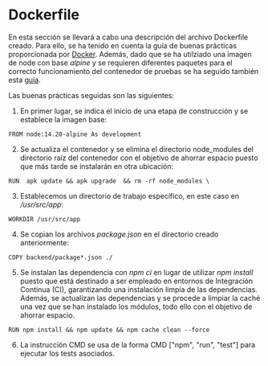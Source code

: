 # Dockerfile
En esta sección se llevará a cabo una descripción del archivo Dockerfile creado.
Para ello, se ha tenido en cuenta la guía de buenas prácticas proporcionada por [Docker](https://docs.docker.com/develop/develop-images/dockerfile_best-practices/). Además, dado que se ha utilziado una imagen de node con base _alpine_ y se requieren diferentes paquetes para el correcto funcionamiento del contenedor de pruebas se ha seguido también esta [guía](https://dev.to/nodepractices/docker-best-practices-with-node-js-4ln4).

Las buenas prácticas seguidas son las siguientes:

1. En primer lugar, se indica el inicio de una etapa de construcción y se establece la imagen base:

```
FROM node:14.20-alpine As development
```

2. Se actualiza el contenedor y se elimina el directorio node_modules del directorio raíz del contenedor con el objetivo de ahorrar espacio puesto que más tarde se instalarán en otra ubicación:
```
RUN  apk update && apk upgrade  && rm -rf node_modules \
```
3. Establecemos un directorio de trabajo específico, en este caso en _/usr/src/app_:

```
WORKDIR /usr/src/app
```

4. Se copian los archivos _package.json_ en el directorio creado anteriormente:
```
COPY backend/package*.json ./
```

5. Se instalan las dependencia con _npm ci_ en lugar de utilizar _npm install_ puesto que está destinado a ser empleado en entornos de Integración Continua (CI), garantizando una instalación limpia de las dependencias. 
Además, se actualizan las dependencias y se procede a limpiar la caché una vez que se han instalado los módulos, todo ello con el objetivo de ahorrar espacio.
```
RUN npm install && npm update && npm cache clean --force
```

6. La instrucción CMD se usa de la forma CMD ["npm", "run", "test"] para ejecutar los tests asociados.